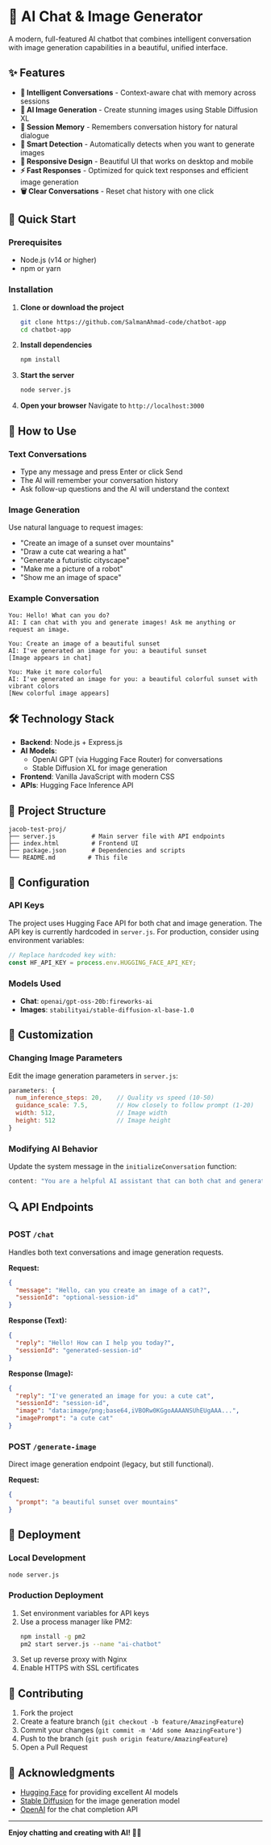 # 🤖 AI Chat & Image Generator

A modern, full-featured AI chatbot that combines intelligent conversation with image generation capabilities in a beautiful, unified interface.

## ✨ Features

- **💬 Intelligent Conversations** - Context-aware chat with memory across sessions
- **🎨 AI Image Generation** - Create stunning images using Stable Diffusion XL
- **🧠 Session Memory** - Remembers conversation history for natural dialogue
- **🎯 Smart Detection** - Automatically detects when you want to generate images
- **📱 Responsive Design** - Beautiful UI that works on desktop and mobile
- **⚡ Fast Responses** - Optimized for quick text responses and efficient image generation
- **🗑️ Clear Conversations** - Reset chat history with one click

## 🚀 Quick Start

### Prerequisites

- Node.js (v14 or higher)
- npm or yarn

### Installation

1. **Clone or download the project**
   ```bash
   git clone https://github.com/SalmanAhmad-code/chatbot-app
   cd chatbot-app
   ```

2. **Install dependencies**
   ```bash
   npm install
   ```

3. **Start the server**
   ```bash
   node server.js
   ```

4. **Open your browser**
   Navigate to `http://localhost:3000`

## 🎯 How to Use

### Text Conversations
- Type any message and press Enter or click Send
- The AI will remember your conversation history
- Ask follow-up questions and the AI will understand the context

### Image Generation
Use natural language to request images:
- "Create an image of a sunset over mountains"
- "Draw a cute cat wearing a hat"
- "Generate a futuristic cityscape"
- "Make me a picture of a robot"
- "Show me an image of space"

### Example Conversation
```
You: Hello! What can you do?
AI: I can chat with you and generate images! Ask me anything or request an image.

You: Create an image of a beautiful sunset
AI: I've generated an image for you: a beautiful sunset
[Image appears in chat]

You: Make it more colorful
AI: I've generated an image for you: a beautiful colorful sunset with vibrant colors
[New colorful image appears]
```

## 🛠️ Technology Stack

- **Backend**: Node.js + Express.js
- **AI Models**: 
  - OpenAI GPT (via Hugging Face Router) for conversations
  - Stable Diffusion XL for image generation
- **Frontend**: Vanilla JavaScript with modern CSS
- **APIs**: Hugging Face Inference API

## 📁 Project Structure

```
jacob-test-proj/
├── server.js          # Main server file with API endpoints
├── index.html         # Frontend UI
├── package.json       # Dependencies and scripts
└── README.md         # This file
```

## 🔧 Configuration

### API Keys
The project uses Hugging Face API for both chat and image generation. The API key is currently hardcoded in `server.js`. For production, consider using environment variables:

```javascript
// Replace hardcoded key with:
const HF_API_KEY = process.env.HUGGING_FACE_API_KEY;
```

### Models Used
- **Chat**: `openai/gpt-oss-20b:fireworks-ai`
- **Images**: `stabilityai/stable-diffusion-xl-base-1.0`

## 🎨 Customization

### Changing Image Parameters
Edit the image generation parameters in `server.js`:

```javascript
parameters: {
  num_inference_steps: 20,    // Quality vs speed (10-50)
  guidance_scale: 7.5,        // How closely to follow prompt (1-20)
  width: 512,                 // Image width
  height: 512                 // Image height
}
```

### Modifying AI Behavior
Update the system message in the `initializeConversation` function:

```javascript
content: "You are a helpful AI assistant that can both chat and generate images..."
```

## 🔍 API Endpoints

### POST `/chat`
Handles both text conversations and image generation requests.

**Request:**
```json
{
  "message": "Hello, can you create an image of a cat?",
  "sessionId": "optional-session-id"
}
```

**Response (Text):**
```json
{
  "reply": "Hello! How can I help you today?",
  "sessionId": "generated-session-id"
}
```

**Response (Image):**
```json
{
  "reply": "I've generated an image for you: a cute cat",
  "sessionId": "session-id",
  "image": "data:image/png;base64,iVBORw0KGgoAAAANSUhEUgAAA...",
  "imagePrompt": "a cute cat"
}
```

### POST `/generate-image`
Direct image generation endpoint (legacy, but still functional).

**Request:**
```json
{
  "prompt": "a beautiful sunset over mountains"
}
```

## 🚀 Deployment

### Local Development
```bash
node server.js
```

### Production Deployment
1. Set environment variables for API keys
2. Use a process manager like PM2:
   ```bash
   npm install -g pm2
   pm2 start server.js --name "ai-chatbot"
   ```
3. Set up reverse proxy with Nginx
4. Enable HTTPS with SSL certificates

## 🤝 Contributing

1. Fork the project
2. Create a feature branch (`git checkout -b feature/AmazingFeature`)
3. Commit your changes (`git commit -m 'Add some AmazingFeature'`)
4. Push to the branch (`git push origin feature/AmazingFeature`)
5. Open a Pull Request

## 🙏 Acknowledgments

- [Hugging Face](https://huggingface.co/) for providing excellent AI models
- [Stable Diffusion](https://stability.ai/) for the image generation model
- [OpenAI](https://openai.com/) for the chat completion API

---

**Enjoy chatting and creating with AI! 🤖✨**
